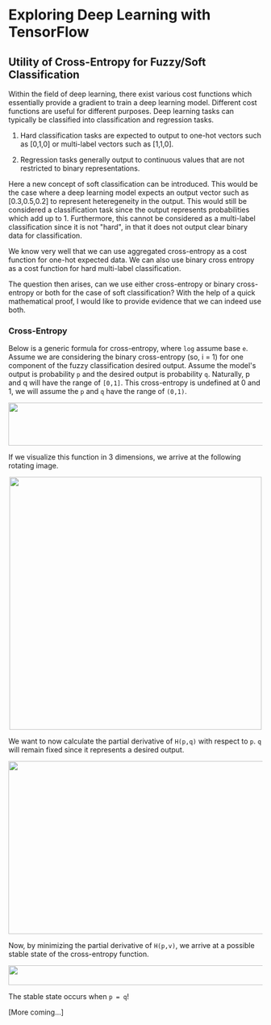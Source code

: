 # Exploring Deep Learning with TensorFlow

## Utility of Cross-Entropy for Fuzzy/Soft Classification

Within the field of deep learning, there exist various cost functions which essentially provide a gradient to train a deep learning model. Different cost functions are useful for different purposes. Deep learning tasks can typically be classified into classification and regression tasks.

1. Hard classification tasks are expected to output to one-hot vectors such as [0,1,0] or multi-label vectors such as [1,1,0].

2. Regression tasks generally output to continuous values that are not restricted to binary representations.

Here a new concept of soft classification can be introduced. This would be the case where a deep learning model expects an output vector such as [0.3,0.5,0.2] to represent heteregeneity in the output. This would still be considered a classification task since the output represents probabilities which add up to 1. Furthermore, this cannot be considered as a multi-label classification since it is not "hard", in that it does not output clear binary data for classification.

We know very well that we can use aggregated cross-entropy as a cost function for one-hot expected data. We can also use binary cross entropy as a cost function for hard multi-label classification.

The question then arises, can we use either cross-entropy or binary cross-entropy or both for the case of soft classification? With the help of a quick mathematical proof, I would like to provide evidence that we can indeed use both.

### Cross-Entropy

Below is a generic formula for cross-entropy, where `log` assume base `e`. Assume we are considering the binary cross-entropy (so, i = 1) for one component of the fuzzy classification desired output. Assume the model's output is probability `p` and the desired output is probability `q`. Naturally, p and q will have the range of `[0,1]`. This cross-entropy is undefined at 0 and 1, we will assume the `p` and `q` have the range of `(0,1)`.

<img src="https://github.com/AtreyaSh/deepUnlearning/blob/master/svgs/d2a9f9a7e8d39592ff0b795fd716718b.svg" align=middle width=609.6255pt height=84.84168pt/>

If we visualize this function in 3 dimensions, we arrive at the following rotating image.

<p align = "center">
<img src = "/crossEntropy.gif" width = 500>
</p>

We want to now calculate the partial derivative of `H(p,q)` with respect to `p`. `q` will remain fixed since it represents a desired output.

<img src="https://github.com/AtreyaSh/deepUnlearning/blob/master/svgs/535e417811d64023c9719eae5e66fd3e.svg" align=middle width= 609.6255pt height=342.04994999999997pt/>

Now, by minimizing the partial derivative of `H(p,v)`, we arrive at a possible stable state of the cross-entropy function.

<img src="https://github.com/AtreyaSh/deepUnlearning/blob/master/svgs/ecce6cb739501abf291c2a1ed07b5260.svg" align=middle width=609.6255pt height=38.773514999999996pt/>

The stable state occurs when `p = q`!

[More coming...]

